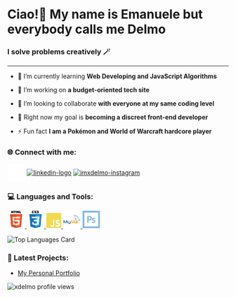 Ciao!👋 My name is Emanuele but everybody calls me Delmo
========================================================

### I solve problems creatively 🪄

* * *

- 🌱 I’m currently learning **Web Developing and JavaScript Algorithms**

- 🔭 I’m working on **a budget-oriented tech site**

- 👯 I’m looking to collaborate **with everyone at my same coding level**

- 🥅 Right now my goal is **becoming a discreet front-end developer**

- ⚡ Fun fact **I am a Pokémon and World of Warcraft hardcore player**

### 🌐 Connect with me:
<p align="left">

<a href="https://www.emanueledelmonte.it" target="blank"><img align="center" src="https://github.com/xdelmo/Portfolio-minimal/blob/master/content/images/favicon.png?raw=true" alt="favicon" height="40" width="40" /></a>
<a href="https://www.linkedin.com/in/emanueledelmonte/" target="blank"><img align="center" src="https://upload.wikimedia.org/wikipedia/commons/thumb/c/ca/LinkedIn_logo_initials.png/900px-LinkedIn_logo_initials.png" alt="linkedin-logo" height="40" width="40" /></a>
<a href="https://instagram.com/imxdelmo" target="blank"><img align="center" src="https://upload.wikimedia.org/wikipedia/commons/thumb/e/e7/Instagram_logo_2016.svg/198px-Instagram_logo_2016.svg.png" alt="imxdelmo-instagram" height="40" width="40" /></a>
</p>



### 💻 Languages and Tools:
<p align="left"> 
<a href="https://www.w3.org/html/" target="_blank"> <img src="https://raw.githubusercontent.com/devicons/devicon/master/icons/html5/html5-original-wordmark.svg" alt="html5" width="40" height="40"/> </a>  
<a href="https://www.w3schools.com/css/" target="_blank" rel="noreferrer"> <img src="https://raw.githubusercontent.com/devicons/devicon/master/icons/css3/css3-original-wordmark.svg" alt="css3" width="40" height="40"/> </a> 
<a href="https://www.javascript.com/" target="_blank" rel="noreferrer"> <img src="https://raw.githubusercontent.com/devicons/devicon/master/icons/javascript/javascript-plain.svg" alt="javascript" width="35" height="35"/> </a>   
<a href="https://www.mysql.com/" target="_blank"> <img src="https://raw.githubusercontent.com/devicons/devicon/master/icons/mysql/mysql-original-wordmark.svg" alt="mysql" width="40" height="40"/> </a>
<a href="https://www.photoshop.com/en" target="_blank"> <img src="https://raw.githubusercontent.com/devicons/devicon/master/icons/photoshop/photoshop-line.svg" alt="photoshop" width="40" height="40"/> </a>
</p>

![Top Languages Card](https://github-readme-stats.vercel.app/api/top-langs/?username=xdelmo&layout=compact)


### 📝 Latest Projects:
- [My Personal Portfolio](https://www.emanueledelmonte.it/)

<img src="https://komarev.com/ghpvc/?username=xdelmo&label=Profile%20views&color=0e75b6&style=flat" alt="xdelmo profile views" />
